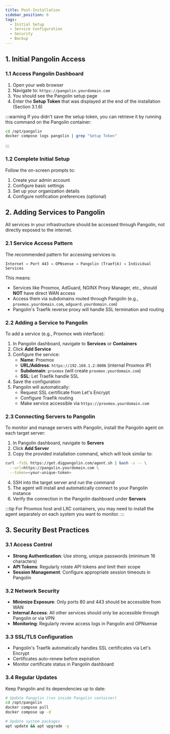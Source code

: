```yaml
---
title: Post-Installation
sidebar_position: 6
tags:
  - Initial Setup
  - Service Configuration
  - Security
  - Backup
---
```


## 1. Initial Pangolin Access

### 1.1 Access Pangolin Dashboard

1. Open your web browser
2. Navigate to: `https://pangolin.yourdomain.com`
3. You should see the Pangolin setup page
4. Enter the **Setup Token** that was displayed at the end of the installation (Section 3.1.6)

:::warning
If you didn't save the setup token, you can retrieve it by running this command on the Pangolin container:
```bash
cd /opt/pangolin
docker compose logs pangolin | grep "Setup Token"
```
:::

### 1.2 Complete Initial Setup

Follow the on-screen prompts to:
1. Create your admin account
2. Configure basic settings
3. Set up your organization details
4. Configure notification preferences (optional)

## 2. Adding Services to Pangolin

All services in your infrastructure should be accessed through Pangolin, not directly exposed to the internet.

### 2.1 Service Access Pattern

The recommended pattern for accessing services is:

```
Internet → Port 443 → OPNsense → Pangolin (Traefik) → Individual Services
```

This means:
- Services like Proxmox, AdGuard, NGINX Proxy Manager, etc., should **NOT** have direct WAN access
- Access them via subdomains routed through Pangolin (e.g., `proxmox.yourdomain.com`, `adguard.yourdomain.com`)
- Pangolin's Traefik reverse proxy will handle SSL termination and routing

### 2.2 Adding a Service to Pangolin

To add a service (e.g., Proxmox web interface):

1. In Pangolin dashboard, navigate to **Services** or **Containers**
2. Click **Add Service**
3. Configure the service:
   - **Name**: Proxmox
   - **URL/Address**: `https://192.168.1.2:8006` (internal Proxmox IP)
   - **Subdomain**: `proxmox` (will create `proxmox.yourdomain.com`)
   - **SSL**: Let Traefik handle SSL
4. Save the configuration
5. Pangolin will automatically:
   - Request SSL certificate from Let's Encrypt
   - Configure Traefik routing
   - Make service accessible via `https://proxmox.yourdomain.com`

### 2.3 Connecting Servers to Pangolin

To monitor and manage servers with Pangolin, install the Pangolin agent on each target server:

1. In Pangolin dashboard, navigate to **Servers**
2. Click **Add Server**
3. Copy the provided installation command, which will look similar to:

```bash
curl -fsSL https://get.digpangolin.com/agent.sh | bash -s -- \
  --url=https://pangolin.yourdomain.com \
  --token=<your-unique-token>
```

4. SSH into the target server and run the command
5. The agent will install and automatically connect to your Pangolin instance
6. Verify the connection in the Pangolin dashboard under **Servers**

:::tip
For Proxmox host and LXC containers, you may need to install the agent separately on each system you want to monitor.
:::

## 3. Security Best Practices

### 3.1 Access Control

- **Strong Authentication**: Use strong, unique passwords (minimum 16 characters)
- **API Tokens**: Regularly rotate API tokens and limit their scope
- **Session Management**: Configure appropriate session timeouts in Pangolin

### 3.2 Network Security

- **Minimize Exposure**: Only ports 80 and 443 should be accessible from WAN
- **Internal Access**: All other services should only be accessible through Pangolin or via VPN
- **Monitoring**: Regularly review access logs in Pangolin and OPNsense

### 3.3 SSL/TLS Configuration

- Pangolin's Traefik automatically handles SSL certificates via Let's Encrypt
- Certificates auto-renew before expiration
- Monitor certificate status in Pangolin dashboard

### 3.4 Regular Updates

Keep Pangolin and its dependencies up to date:

```bash
# Update Pangolin (run inside Pangolin container)
cd /opt/pangolin
docker compose pull
docker compose up -d

# Update system packages
apt update && apt upgrade -y
```